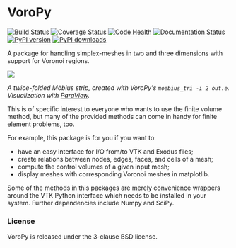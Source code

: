 # VoroPy

[![Build Status](https://travis-ci.org/nschloe/voropy.svg?branch=master)](https://travis-ci.org/nschloe/voropy)
[![Coverage Status](https://img.shields.io/coveralls/nschloe/voropy.svg)](https://coveralls.io/r/nschloe/voropy?branch=master)
[![Code Health](https://landscape.io/github/nschloe/voropy/master/landscape.png)](https://landscape.io/github/nschloe/voropy/master)
[![Documentation Status](https://readthedocs.org/projects/voropy/badge/?version=latest)](https://readthedocs.org/projects/voropy/?badge=latest)
[![PyPI version](https://badge.fury.io/py/voropy.svg)](http://badge.fury.io/py/voropy)
[![PyPI downloads](https://img.shields.io/pypi/dm/voropy.svg)](https://img.shields.io/pypi/dm/voropy.svg)

A package for handling simplex-meshes in two and three dimensions with support for Voronoi regions.

![](https://nschloe.github.io/voropy/moebius2.png)

*A twice-folded Möbius strip, created with VoroPy's `moebius_tri -i 2 out.e`. Visualization with [ParaView](http://www.paraview.org/).*

This is of specific interest to everyone who wants to use the finite volume method, but many of the provided methods can come in handy for finite element problems, too.

For example, this package is for you if you want to:

* have an easy interface for I/O from/to VTK and Exodus files;
* create relations between nodes, edges, faces, and cells of a mesh;
* compute the control volumes of a given input mesh;
* display meshes with corresponding Voronoi meshes in matplotlib.

Some of the methods in this packages are merely convenience wrappers around the VTK Python interface which needs to be installed in your system. Further dependencies include Numpy and SciPy.

### License

VoroPy is released under the 3-clause BSD license.
